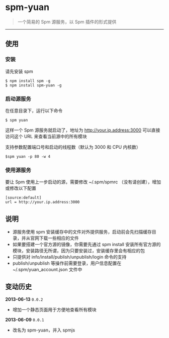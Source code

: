 # spm-yuan

> 一个简易的 Spm 源服务，以 Spm 插件的形式提供

-----

## 使用

### 安装

请先安装 spm

    $ npm install spm -g
    $ npm install spm-yuan -g

### 启动源服务

在任意目录下，运行以下命令

    $ spm yuan

这样一个 Spm 源服务就启动了，地址为 http://your.ip.address:3000  可以直接访问这个 URL 来查看当前源中的所有模块

支持参数配置端口号和启动的线程数（默认为 3000 和 CPU 内核数）

    $spm yuan -p 80 -w 4

### 使用源服务

要让 Spm 使用上一步启动的源，需要修改 ~/.spm/spmrc （没有请创建），增加或修改以下配置

    [source:default]
    url = http://your.ip.address:3000

## 说明

* 源服务使用 spm 安装缓存中的文件对外提供服务，启动前会先扫描缓存目录，并从官网下载一些相应的文件
* 如果要搭建一个官方源的镜像，你需要先通过 spm install 安装所有官方源的模块，安装路径无所谓，因为只要安装过，安装缓存里会有相应的包
* 只提供对 info/install/publish/unpublish/login 命令的支持
* publish/unpublish 等操作前需要登录，用户信息配置在 ~/.spm/yuan_account.json 文件中

## 变动历史

**2013-06-13** `0.0.2`

- 增加一个静态页面用于方便地查看所有模块

**2013-06-09** `0.0.1`

- 改名为 spm-yuan，并入 spmjs
